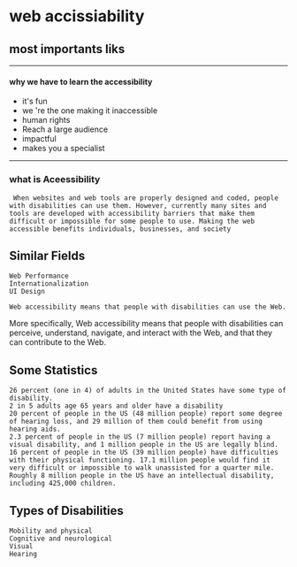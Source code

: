 # web accissiability


## most importants  liks 

---
 #### why we have to learn the accessibility
 * it's fun
* we 're the one making it inaccessible
* human rights 
* Reach a large audience 
* impactful 
* makes you a specialist

--- 
### what is Aceessibility 

` When websites and web tools are properly designed and coded, people with disabilities can use them. However, currently many sites and tools are developed with accessibility barriers that make them difficult or impossible for some people to use. Making the web accessible benefits individuals, businesses, and society`

 ## Similar Fields

    Web Performance
    Internationalization
    UI Design

` Web accessibility means that people with disabilities can use the Web. `

More specifically, Web accessibility means that people with disabilities can perceive, understand, navigate, and interact with the Web, and that they can contribute to the Web.


## Some Statistics

    26 percent (one in 4) of adults in the United States have some type of disability.
    2 in 5 adults age 65 years and older have a disability
    20 percent of people in the US (48 million people) report some degree of hearing loss, and 29 million of them could benefit from using hearing aids.
    2.3 percent of people in the US (7 million people) report having a visual disability, and 1 million people in the US are legally blind.
    16 percent of people in the US (39 million people) have difficulties with their physical functioning. 17.1 million people would find it very difficult or impossible to walk unassisted for a quarter mile.
    Roughly 8 million people in the US have an intellectual disability, including 425,000 children.

## Types of Disabilities 

    Mobility and physical
    Cognitive and neurological
    Visual
    Hearing


